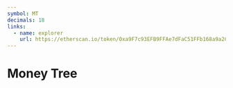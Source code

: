 ```yaml
---
symbol: MT
decimals: 18
links:
  - name: explorer
    url: https://etherscan.io/token/0xa9F7c93EFB9FFAe7dFaC51FFb168a9a2C06afdB1
---
```


# Money Tree

